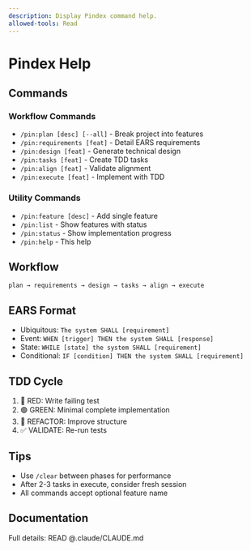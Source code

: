 ```yaml
---
description: Display Pindex command help.
allowed-tools: Read
---
```


# Pindex Help

## Commands

### Workflow Commands
- `/pin:plan [desc] [--all]` - Break project into features
- `/pin:requirements [feat]` - Detail EARS requirements
- `/pin:design [feat]` - Generate technical design
- `/pin:tasks [feat]` - Create TDD tasks
- `/pin:align [feat]` - Validate alignment
- `/pin:execute [feat]` - Implement with TDD

### Utility Commands
- `/pin:feature [desc]` - Add single feature
- `/pin:list` - Show features with status
- `/pin:status` - Show implementation progress
- `/pin:help` - This help

## Workflow
```
plan → requirements → design → tasks → align → execute
```

## EARS Format
- Ubiquitous: `The system SHALL [requirement]`
- Event: `WHEN [trigger] THEN the system SHALL [response]`
- State: `WHILE [state] the system SHALL [requirement]`
- Conditional: `IF [condition] THEN the system SHALL [requirement]`

## TDD Cycle
1. 🔴 RED: Write failing test
2. 🟢 GREEN: Minimal complete implementation
3. 🔄 REFACTOR: Improve structure
4. ✅ VALIDATE: Re-run tests

## Tips
- Use `/clear` between phases for performance
- After 2-3 tasks in execute, consider fresh session
- All commands accept optional feature name

## Documentation
Full details: READ @.claude/CLAUDE.md